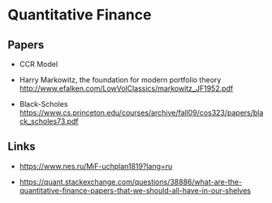 # Quantitative Finance 

## Papers

* CCR Model

* Harry Markowitz, the foundation for modern portfolio theory
http://www.efalken.com/LowVolClassics/markowitz_JF1952.pdf

* Black-Scholes
https://www.cs.princeton.edu/courses/archive/fall09/cos323/papers/black_scholes73.pdf

## Links

* https://www.nes.ru/MiF-uchplan1819?lang=ru

* https://quant.stackexchange.com/questions/38886/what-are-the-quantitative-finance-papers-that-we-should-all-have-in-our-shelves
